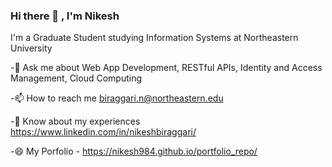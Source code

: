 ### Hi there 👋 , I'm Nikesh
I'm a Graduate Student studying Information Systems at Northeastern University

-💬 Ask me about Web App Development, RESTful APIs, Identity and Access Management, Cloud Computing

-📫 How to reach me biraggari.n@northeastern.edu

-📄 Know about my experiences https://www.linkedin.com/in/nikeshbiraggari/

-😄 My Porfolio - https://nikesh984.github.io/portfolio_repo/


<!--
**Nikesh984/Nikesh984** is a ✨ _special_ ✨ repository because its `README.md` (this file) appears on your GitHub profile.

Here are some ideas to get you started:

- 🔭 I’m currently working on ...
- 🌱 I’m currently learning ...
- 👯 I’m looking to collaborate on ...
- 🤔 I’m looking for help with ...
- 💬 Ask me about ...
- 📫 How to reach me: ...
- 😄 Pronouns: ...
- ⚡ Fun fact: ...
-->
